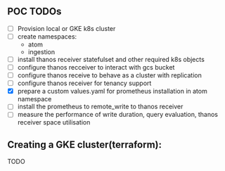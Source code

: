 ## POC TODOs
- [ ] Provision local or GKE k8s cluster
- [ ] create namespaces:
  - atom
  - ingestion
- [ ] install thanos receiver statefulset and other required k8s objects
- [ ] configure thanos recceiver to interact with gcs bucket
- [ ] configure thanos receive to behave as a cluster with replication
- [ ] configure thanos receiver for tenancy support
- [x] prepare a custom values.yaml for prometheus installation in atom namespace 
- [ ] install the prometheus to remote_write to thanos receiver
- [ ] measure the performance of write duration, query evaluation, thanos receiver space utilisation

## Creating a GKE cluster(terraform):
TODO

